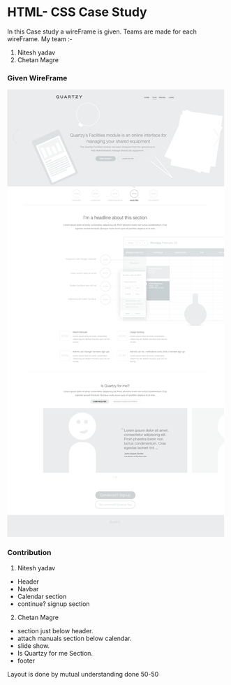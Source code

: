 # HTML- CSS Case Study

In this Case study a wireFrame is given. Teams are made for each wireFrame.
My team :-
1. Nitesh yadav
2. Chetan Magre

### Given WireFrame
![alt wireframe](https://github.com/niteshyadav1671995/FWT-Assignment/blob/master/HTML-CSS%20Case%20Study/facilities.png)
### Contribution
1. Nitesh yadav
  * Header
  * Navbar
  * Calendar section
  * continue? signup section
  
2. Chetan Magre
  * section just below header.
  * attach manuals section below calendar.
  * slide show.
  * Is Quartzy for me Section.
  * footer
  
  Layout is done by mutual understanding done 50-50
